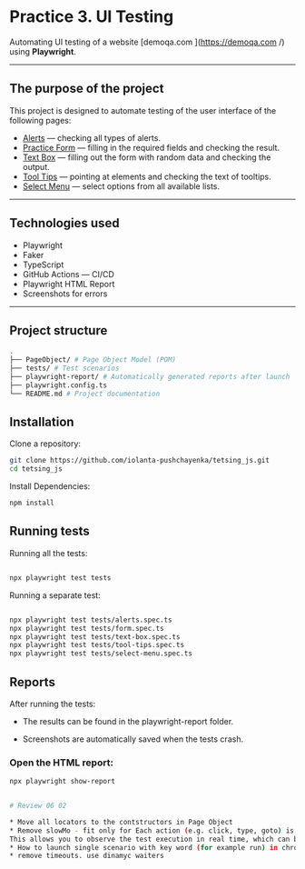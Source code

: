 # Practice 3. UI Testing

Automating UI testing of a website [demoqa.com ](https://demoqa.com /) using **Playwright**.

---

## The purpose of the project

This project is designed to automate testing of the user interface of the following pages:

- [Alerts](https://demoqa.com/alerts ) — checking all types of alerts.
- [Practice Form](https://demoqa.com/automation-practice-form ) — filling in the required fields and checking the result.
- [Text Box](https://demoqa.com/text-box ) — filling out the form with random data and checking the output.
- [Tool Tips](https://demoqa.com/tool-tips ) — pointing at elements and checking the text of tooltips.
- [Select Menu](https://demoqa.com/select-menu ) — select options from all available lists.

---

## Technologies used

- Playwright
- Faker
- TypeScript
- GitHub Actions — CI/CD
- Playwright HTML Report 
- Screenshots for errors

---

## Project structure

```bash
.
├── PageObject/ # Page Object Model (POM)
├── tests/ # Test scenarios
├── playwright-report/ # Automatically generated reports after launch
├── playwright.config.ts
└── README.md # Project documentation

```



## Installation

Clone a repository:

```bash
git clone https://github.com/iolanta-pushchayenka/tetsing_js.git
cd tetsing_js

```

Install Dependencies:

```bash
npm install

```
## Running tests

Running all the tests:

```bash

npx playwright test tests
```

Running a separate test:

```bash

npx playwright test tests/alerts.spec.ts
npx playwright test tests/form.spec.ts
npx playwright test tests/text-box.spec.ts
npx playwright test tests/tool-tips.spec.ts
npx playwright test tests/select-menu.spec.ts

```

## Reports

After running the tests:

- The results can be found in the playwright-report folder.

- Screenshots are automatically saved when the tests crash.

### Open the HTML report:

```bash
npx playwright show-report


# Review 06 02

* Move all locators to the contstructors in Page Object
* Remove slowMo - fit only for Each action (e.g. click, type, goto) is slowed down by 100 milliseconds.
This allows you to observe the test execution in real time, which can be useful for debugging.
* How to launch single scenario with key word (for example run) in chrome browser with resolution 1920x1080  
* remove timeouts. use dinamyc waiters 
